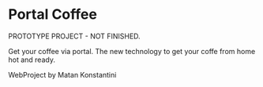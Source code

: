 # Portal Coffee

PROTOTYPE PROJECT - NOT FINISHED.

Get your coffee via portal.
The new technology to get your coffe from home hot and ready.

WebProject by Matan Konstantini